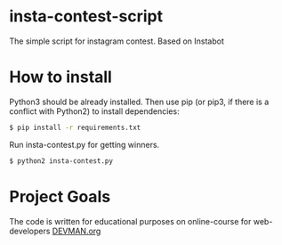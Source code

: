 # insta-contest-script
The simple script for instagram contest. Based on Instabot
# How to install
Python3 should be already installed. Then use pip (or pip3, if there is a conflict with Python2) to install dependencies:
```bash
$ pip install -r requirements.txt
```
Run insta-contest.py for getting winners.
```bash
$ python2 insta-contest.py
```


# Project Goals
The code is written for educational purposes on online-course for web-developers [DEVMAN.org](https://devman.org)
